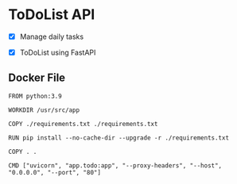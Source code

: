 # ToDoList API

- [x] Manage daily tasks
- [x] ToDoList using FastAPI


## Docker File


```
FROM python:3.9

WORKDIR /usr/src/app
 
COPY ./requirements.txt ./requirements.txt
 
RUN pip install --no-cache-dir --upgrade -r ./requirements.txt
 
COPY . .
 
CMD ["uvicorn", "app.todo:app", "--proxy-headers", "--host", "0.0.0.0", "--port", "80"]

```
      

